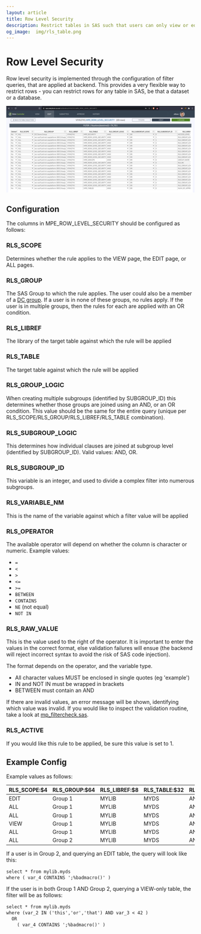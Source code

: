 ```yaml
---
layout: article
title: Row Level Security
description: Restrict tables in SAS such that users can only view or edit specific rows according to filter rules you provide.
og_image:  img/rls_table.png
---
```


# Row Level Security

Row level security is implemented through the configuration of filter queries, that are applied at backend.  This provides a very flexible way to restrict rows - you can restrict rows for any table in SAS, be that a dataset or a database.

![](img/rls_table.png)

## Configuration

The columns in MPE_ROW_LEVEL_SECURITY should be configured as follows:

### RLS_SCOPE
Determines whether the rule applies to the VIEW page, the EDIT page, or ALL pages.

### RLS_GROUP
The SAS Group to which the rule applies.  The user could also be a member of a [DC group](/dcc-groups). If a user is in none of these groups, no rules apply. If the user is in multiple groups, then the rules for each are applied with an OR condition.

### RLS_LIBREF
The library of the target table against which the rule will be applied

### RLS_TABLE
The target table against which the rule will be applied

### RLS_GROUP_LOGIC
When creating multiple subgroups (identified by SUBGROUP_ID) this determines whether those groups are joined using an AND, or an OR condition.  This value should be the same for the entire query (unique per RLS_SCOPE/RLS_GROUP/RLS_LIBREF/RLS_TABLE combination).

### RLS_SUBGROUP_LOGIC
This determines how individual clauses are joined at subgroup level (identified by SUBGROUP_ID).  Valid values: AND, OR.

### RLS_SUBGROUP_ID
This variable is an integer, and used to divide a complex filter into numerous subgroups.

### RLS_VARIABLE_NM
This is the name of the variable against which a filter value will be applied

### RLS_OPERATOR
The available operator will depend on whether the column is character or numeric.  Example values:

* `=`
* `<`
* `>`
* `<=`
* `>=`
* `BETWEEN`
* `CONTAINS`
* `NE` (not equal)
* `NOT IN`

### RLS_RAW_VALUE

This is the value used to the right of the operator. It is important to enter the values in the correct format, else validation failures will ensue (the backend will reject incorrect syntax to avoid the risk of SAS code injection).

The format depends on the operator, and the variable type.

* All character values MUST be enclosed in single quotes (eg 'example')
* IN and NOT IN must be wrapped in brackets
* BETWEEN must contain an AND

If there are invalid values, an error message will be shown, identifying which value was invalid.  If you would like to inspect the validation routine, take a look at [mp_filtercheck.sas](https://core.sasjs.io/mp__filtercheck_8sas.html).

### RLS_ACTIVE
If you would like this rule to be applied, be sure this value is set to 1.

## Example Config
Example values as follows:

|RLS_SCOPE:$4|RLS_GROUP:$64|RLS_LIBREF:$8| RLS_TABLE:$32|RLS_GROUP_LOGIC:$3.|RLS_SUBGROUP_LOGIC:$3.|RLS_SUBGROUP_ID:8.|RLS_VARIABLE_NM:$32| RLS_OPERATOR_NM:$16| RLS_RAW_VALUE:$4000|RLS_ACTIVE:8.|
|---|---|---|---|---|---|---|---|---|---|---|
|EDIT|Group 1|MYLIB|MYDS|AND|AND|1|VAR_1|=|Some text value|1|
|ALL|Group 1|MYLIB|MYDS|AND|AND|1|VAR_2|IN|this|1|
|ALL|Group 1|MYLIB|MYDS|AND|AND|1|VAR_2|IN|or|1|
|VIEW|Group 1|MYLIB|MYDS|AND|AND|1|VAR_2|IN|that|1|
|ALL|Group 1|MYLIB|MYDS|AND|AND|1|VAR_3|<|42|1|
|ALL|Group 2|MYLIB|MYDS|AND|AND|1|VAR_4|Contains|;%badmacro()|1|

If a user is in Group 2, and querying an EDIT table, the query will look like this:

```
select * from mylib.myds
where ( var_4 CONTAINS ';%badmacro()' )
```

If the user is in both Group 1 AND Group 2, querying a VIEW-only table, the filter will be as follows:

```
select * from mylib.myds
where (var_2 IN ('this','or','that') AND var_3 < 42 )
  OR
    ( var_4 CONTAINS ';%badmacro()' )
```
